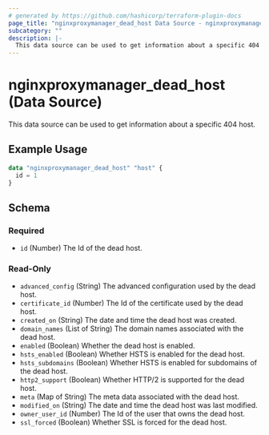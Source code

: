 ```yaml
---
# generated by https://github.com/hashicorp/terraform-plugin-docs
page_title: "nginxproxymanager_dead_host Data Source - nginxproxymanager"
subcategory: ""
description: |-
  This data source can be used to get information about a specific 404 host.
---
```


# nginxproxymanager_dead_host (Data Source)

This data source can be used to get information about a specific 404 host.

## Example Usage

```terraform
data "nginxproxymanager_dead_host" "host" {
  id = 1
}
```

<!-- schema generated by tfplugindocs -->
## Schema

### Required

- `id` (Number) The Id of the dead host.

### Read-Only

- `advanced_config` (String) The advanced configuration used by the dead host.
- `certificate_id` (Number) The Id of the certificate used by the dead host.
- `created_on` (String) The date and time the dead host was created.
- `domain_names` (List of String) The domain names associated with the dead host.
- `enabled` (Boolean) Whether the dead host is enabled.
- `hsts_enabled` (Boolean) Whether HSTS is enabled for the dead host.
- `hsts_subdomains` (Boolean) Whether HSTS is enabled for subdomains of the dead host.
- `http2_support` (Boolean) Whether HTTP/2 is supported for the dead host.
- `meta` (Map of String) The meta data associated with the dead host.
- `modified_on` (String) The date and time the dead host was last modified.
- `owner_user_id` (Number) The Id of the user that owns the dead host.
- `ssl_forced` (Boolean) Whether SSL is forced for the dead host.
